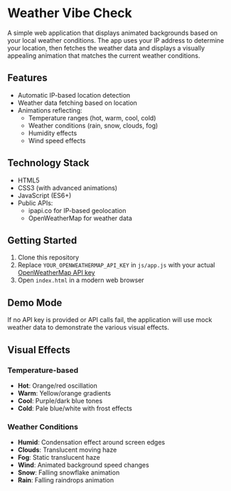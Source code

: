 # Weather Vibe Check

A simple web application that displays animated backgrounds based on your local weather conditions. The app uses your IP address to determine your location, then fetches the weather data and displays a visually appealing animation that matches the current weather conditions.

## Features

- Automatic IP-based location detection
- Weather data fetching based on location
- Animations reflecting:
  - Temperature ranges (hot, warm, cool, cold)
  - Weather conditions (rain, snow, clouds, fog)
  - Humidity effects
  - Wind speed effects

## Technology Stack

- HTML5
- CSS3 (with advanced animations)
- JavaScript (ES6+)
- Public APIs:
  - ipapi.co for IP-based geolocation
  - OpenWeatherMap for weather data

## Getting Started

1. Clone this repository
2. Replace `YOUR_OPENWEATHERMAP_API_KEY` in `js/app.js` with your actual [OpenWeatherMap API key](https://openweathermap.org/api)
3. Open `index.html` in a modern web browser

## Demo Mode

If no API key is provided or API calls fail, the application will use mock weather data to demonstrate the various visual effects.

## Visual Effects

### Temperature-based
- **Hot**: Orange/red oscillation
- **Warm**: Yellow/orange gradients
- **Cool**: Purple/dark blue tones
- **Cold**: Pale blue/white with frost effects

### Weather Conditions
- **Humid**: Condensation effect around screen edges
- **Clouds**: Translucent moving haze
- **Fog**: Static translucent haze
- **Wind**: Animated background speed changes
- **Snow**: Falling snowflake animation
- **Rain**: Falling raindrops animation